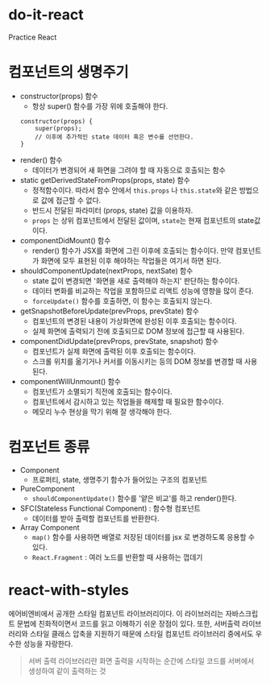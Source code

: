 # do-it-react

Practice React

# 컴포넌트의 생명주기

- constructor(props) 함수
  - 항상 super() 함수를 가장 위에 호출해야 한다.
  ```
  constructor(props) {
      super(props);
      // 이후에 추가적인 state 데이터 혹은 변수를 선언한다.
  }
  ```
- render() 함수
  - 데이터가 변경되어 새 화면을 그려야 할 때 자동으로 호출되는 함수
- static getDerivedStateFromProps(props, state) 함수
  - 정적함수이다. 따라서 함수 안에서 `this.props` 나 `this.state`와 같은 방법으로 값에 접근할 수 없다.
  - 반드시 전달된 파라미터 (props, state) 값을 이용하자.
  - `props` 는 상위 컴포넌트에서 전달된 값이며, `state`는 현재 컴포넌트의 state값이다.
- componentDidMount() 함수
  - render() 함수가 JSX를 화면에 그린 이후에 호출되는 함수이다. 만약 컴포넌트가 화면에 모두 표현된 이후 해야하는 작업들은 여기서 하면 된다.
- shouldComponentUpdate(nextProps, nextSate) 함수
  - state 값이 변경되면 '화면을 새로 출력해야 하는지' 판단하는 함수이다.
  - 데이터 변화를 비교하는 작업을 포함하므로 리액트 성능에 영향을 많이 준다.
  - `forceUpdate()` 함수를 호출하면, 이 함수는 호출되지 않는다.
- getSnapshotBeforeUpdate(prevProps, prevState) 함수
  - 컴포넌트의 변경된 내용이 가상화면에 완성된 이후 호출되는 함수이다.
  - 실제 화면에 출력되기 전에 호출되므로 DOM 정보에 접근할 때 사용된다.
- componentDidUpdate(prevProps, prevState, snapshot) 함수
  - 컴포넌트가 실제 화면에 출력된 이후 호출되는 함수이다.
  - 스크롤 위치를 옮기거나 커서를 이동시키는 등의 DOM 정보를 변경할 때 사용된다.
- componentWillUnmount() 함수
  - 컴포넌트가 소멸되기 직전에 호출되는 함수이다.
  - 컴포넌트에서 감시하고 있는 작업들을 해제할 때 필요한 함수이다.
  - 메모리 누수 현상을 막기 위해 잘 생각해야 한다.

# 컴포넌트 종류

- Component
  - 프로퍼티, state, 생명주기 함수가 들어있는 구조의 컴포넌트
- PureComponent
  - `shouldComponentUpdate()` 함수를 '얕은 비교'를 하고 render()한다.
- SFC(Stateless Functional Component) : 함수형 컴포넌트
  - 데이터를 받아 출력할 컴포넌트를 반환한다.
- Array Component
  - `map()` 함수를 사용하면 배열로 저장된 데이터를 jsx 로 변경하도록 응용할 수 있다.
  - `React.Fragment` : 여러 노드를 반환할 때 사용하는 껍데기

# react-with-styles

에어비엔비에서 공개한 스타일 컴포넌트 라이브러리이다. 이 라이브러리는 자바스크립트 문법에 친화적이면서 코드를 읽고 이해하기 쉬운 장점이 있다.
또한, 서버출력 라이브러리와 스타일 클래스 압축을 지원하기 때문에 스타일 컴포넌트 라이브러리 중에서도 우수한 성능을 자랑한다.

> 서버 출력 라이브러리란
> 화면 출력을 시작하는 순간에 스타일 코드를 서버에서 생성하여 같이 출력하는 것
